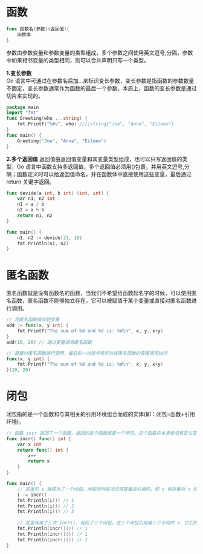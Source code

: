 # 函数
```go  
func 函数名(参数)(返回值){
    函数体
}
```
参数由参数变量和参数变量的类型组成，多个参数之间使用英文逗号,分隔，参数中如果相邻变量的类型相同，则可以合并声明只写一个类型。

**1.变长参数**  
Go 语言中可通过在参数名后加...来标识变长参数，变长参数是指函数的参数数量不固定，变长参数通常作为函数的最后一个参数，本质上，函数的变长参数是通过切片来实现的。
```go  
package main
import "fmt"
func Greeting(who ...string) {
	fmt.Printf("%#v", who) //[]string{"Joe", "Anna", "Eileen"}
}
func main() {
	Greeting("Joe", "Anna", "Eileen")
}
```

**2.多个返回值**
返回值由返回值变量和其变量类型组成，也可以只写返回值的类型，Go 语言中函数支持多返回值，多个返回值必须用()包裹，并用英文逗号,分隔；函数定义时可以给返回值命名，并在函数体中直接使用这些变量，最后通过 return 关键字返回。
```go  
func devide(a int, b int) (int, int) {
	var n1, n2 int
	n1 = a / b
	n2 = a % b
	return n1, n2
}

func main() {
	n1, n2 := devide(21, 10)
	fmt.Println(n1, n2)
}
```

# 匿名函数
匿名函数就是没有函数名的函数，当我们不希望给函数起名字的时候，可以使用匿名函数，匿名函数不能够独立存在，它可以被赋值于某个变量或直接对匿名函数进行调用。 

```go  
// 将匿名函数保存到变量
add := func(x, y int) {
    fmt.Printf("The sum of %d and %d is: %d\n", x, y, x+y)
}
add(10, 20) // 通过变量调用匿名函数

// 直接对匿名函数进行调用，最后的一对括号表示对该匿名函数的直接调用执行
func(x, y int) {
    fmt.Printf("The sum of %d and %d is: %d\n", x, y, x+y)
}(10, 20)
```

# 闭包
闭包指的是一个函数和与其相关的引用环境组合而成的实体(即：闭包=函数+引用环境)。
```go  
// 函数 incr 返回了一个函数，返回的这个函数就是一个闭包。这个函数中本身是没有定义变量 i 的，而是引用了它所在的环境（函数incr）中的变量 i。
func incr() func() int {
	var x int
	return func() int {
		x++
		return x
	}
}

func main() {
    // 这里的 i 就成为了一个闭包，闭包对外层词法域变量是引用的，即 i 保存着对 x 的引用。
    i := incr()
    fmt.Println(i()) // 1
    fmt.Println(i()) // 2
    fmt.Println(i()) // 3
    
    // 这里调用了三次 incr()，返回了三个闭包，这三个闭包引用着三个不同的 x，它们的状态是各自独立的
    fmt.Println(incr()()) // 1
    fmt.Println(incr()()) // 1
    fmt.Println(incr()()) // 1
}

```